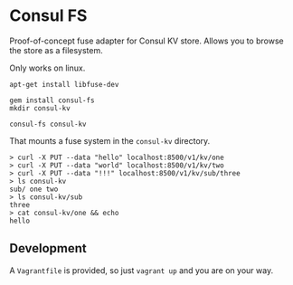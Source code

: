 Consul FS
=========

Proof-of-concept fuse adapter for Consul KV store. Allows you to browse the
store as a filesystem.

Only works on linux.

    apt-get install libfuse-dev

    gem install consul-fs
    mkdir consul-kv

    consul-fs consul-kv

That mounts a fuse system in the `consul-kv` directory.

    > curl -X PUT --data "hello" localhost:8500/v1/kv/one
    > curl -X PUT --data "world" localhost:8500/v1/kv/two
    > curl -X PUT --data "!!!" localhost:8500/v1/kv/sub/three
    > ls consul-kv
    sub/ one two
    > ls consul-kv/sub
    three
    > cat consul-kv/one && echo
    hello


Development
-----------

A `Vagrantfile` is provided, so just `vagrant up` and you are on your way.
